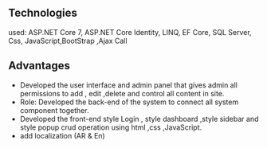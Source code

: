 ## Technologies
 used: ASP.NET Core 7, ASP.NET Core Identity, LINQ, EF Core, SQL Server, Css, JavaScript,BootStrap ,Ajax Call 

 ## Advantages
 - Developed the user interface and admin panel that gives admin all
permissions to add , edit ,delete and control all content in site.
- Role: Developed the back-end of the system to connect all system
component together.
- Developed the front-end style Login , style dashboard ,style sidebar
and style popup crud operation using html ,css ,JavaScript.
- add localization (AR & En)


